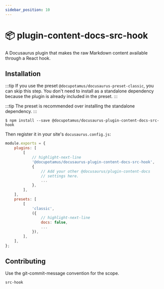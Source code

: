 ```yaml
---
sidebar_position: 10
---
```


# 📦 plugin-content-docs-src-hook

<!-- If this changes, then change: README.md -->

A Docusaurus plugin that makes the raw Markdown content available through a
React hook.

## Installation

:::tip
If you use the preset `@docupotamus/docusaurus-preset-classic`, you can skip
this step. You don't need to install as a standalone dependency because the
plugin is already included in the preset.
:::

:::tip
The preset is recommended over installing the standalone dependency.
:::

```shell npm2yarn
$ npm install --save @docupotamus/docusaurus-plugin-content-docs-src-hook
```

Then register it in your site's `docusaurus.config.js`:

```js title="docusaurus.config.js"
module.exports = {
    plugins: [
        [
            // highlight-next-line
            '@docupotamus/docusaurus-plugin-content-docs-src-hook',
            {
                // Add your other @docusaurus/plugin-content-docs
                // settings here.
                ...
            },
        ],
    ],
    presets: [
        [
            'classic',
            ({
                // highlight-next-line
                docs: false,
                ...
            }),
        ],
    ],
};
```

## Contributing

Use the git-commit-message convention for the scope.

```text
src-hook
```

<!-- ```bash
npm install --save \
    @docupotamus/docusaurus-plugin-editor \
    @docupotamus/docusaurus-theme-editor
```

### Quickstart

`docusaurus-plugin-editor` extends `plugin-content-docs`. Therefore, to avoid a
collision from multiple instances, remove `plugin-content-docs` from the preset
and add `docusaurus-plugin-editor` as a plugin.

Get the editUrl. This /blob/main path is required? Not sure what this is for.

## Lambda

### `handleOAuthRedirect`

#### Environment Variables

TODO(dnguyen0304): Document how to find GitHub client ID and secret.

```bash title=".env"
export CLIENT_ID="{{ CLIENT_ID }}"
export CLIENT_SECRET="{{ CLIENT_SECRET }}"
export REFERER_ALLOWLIST="{{ REFERER_ALLOWLIST }}"
``` -->
